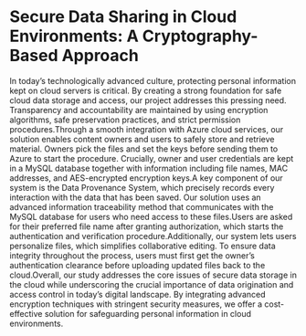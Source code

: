 # Secure Data Sharing in Cloud Environments: A Cryptography-Based Approach
In today’s technologically advanced culture, protecting personal information kept on cloud servers is critical. By creating a strong foundation for safe cloud data storage and access, our project addresses this pressing need. Transparency and accountability are maintained by using encryption algorithms, safe preservation practices, and strict permission procedures.Through a smooth integration with Azure cloud services, our solution enables content owners and users to safely store and retrieve material. Owners pick the files and set the keys before sending them to Azure to start the procedure. Crucially, owner and user credentials are kept in a MySQL database together with information including file names, MAC addresses, and AES-encrypted encryption keys.A key component of our system is the Data Provenance System, which precisely records every interaction
with the data that has been saved. Our solution uses an advanced information
traceability method that communicates with the MySQL database for users who
need access to these files.Users are asked for their preferred file name after granting authorization, which starts the authentication and verification procedure.Additionally, our system lets users personalize files, which simplifies collaborative editing. To ensure data integrity throughout the process, users must first get the owner’s authentication clearance before uploading updated files back to the cloud.Overall, our study addresses the core issues of secure data storage in the cloud while underscoring the crucial importance of data origination and access control in today’s digital landscape. By integrating advanced encryption techniques with stringent security measures, we offer a cost-effective solution for safeguarding personal information in cloud environments. 

